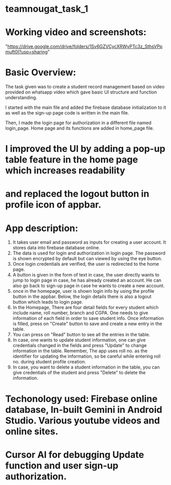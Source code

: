 # teamnougat_task_1

# Working video and screenshots: 
"https://drive.google.com/drive/folders/1Sv6GZVCycXRWyPTc3z_SthsVPpmuft0I?usp=sharing"

# Basic Overview:

The task given was to create a student record management based on video provided on whatsapp video 
which gave basic UI structure and function understanding.

I started with the main file and added the firebase database initialization to it as well as the 
sign-up page code is written in the main file.

Then, I made the login page for authorization in a different file named login_page.
Home page and its functions are added in home_page file.

# I improved the UI by adding a pop-up table feature in the home page which increases readability
# and replaced the logout button in profile icon of appbar.

# App description:

1. It takes user email and password as inputs for creating a user account. It stores data into 
   firebase database online.
2. The data is used for login and authorization in login page. The password is shown encrypted by 
   default but can viewed by using the eye button.
3. Once login credentials are verified, the user is redirected to the home page.
4. A button is given in the form of text in case, the user directly wants to jump to login page in 
   case, he has already created an account. He can also go back to sign-up page in case he wants to 
   create a new account.
5. once in the homepage, user is shown login info by using the profile button in the appbar. Below, 
   the login details there is also a logout button which leads to login page.
6. In the Homepage, There are four detail fields for every student which include name, roll number,
   branch and CGPA. One needs to give information of each field in order to save student info. Once 
   information is filled, press on "Create" button to save and create a new entry in the table.
7. You can press on "Read" button to see all the entries in the table.
8. In case, one wants to update student information, one can give credentials changed in the fields
   and press "Update" to change information in the table. Remember, The app uses roll no. as the 
   identifier for updating the information, so be careful while entering roll no. during student 
   profile creation.
9. In case, you want to delete a student information in the table, you can give credentials of the 
   student and press "Delete" to delete the information.

# Techonology used: Firebase online database, In-built Gemini in Android Studio. Various youtube videos and online sites. 
# Cursor AI for debugging Update function and user sign-up authorization.



